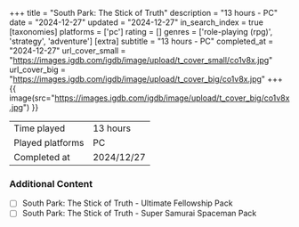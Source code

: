 +++
title = "South Park: The Stick of Truth"
description = "13 hours - PC"
date = "2024-12-27"
updated = "2024-12-27"
in_search_index = true
[taxonomies]
platforms = ['pc']
rating = []
genres = ['role-playing (rpg)', 'strategy', 'adventure']
[extra]
subtitle = "13 hours - PC"
completed_at = "2024-12-27"
url_cover_small = "https://images.igdb.com/igdb/image/upload/t_cover_small/co1v8x.jpg"
url_cover_big = "https://images.igdb.com/igdb/image/upload/t_cover_big/co1v8x.jpg"
+++
{{ image(src="https://images.igdb.com/igdb/image/upload/t_cover_big/co1v8x.jpg") }}

|              |            |
| ------------ | ---------- |
| Time played  | 13 hours |
| Played platforms    | PC |
| Completed at | 2024/12/27 |


### Additional Content


- [ ] South Park: The Stick of Truth - Ultimate Fellowship Pack
- [ ] South Park: The Stick of Truth - Super Samurai Spaceman Pack